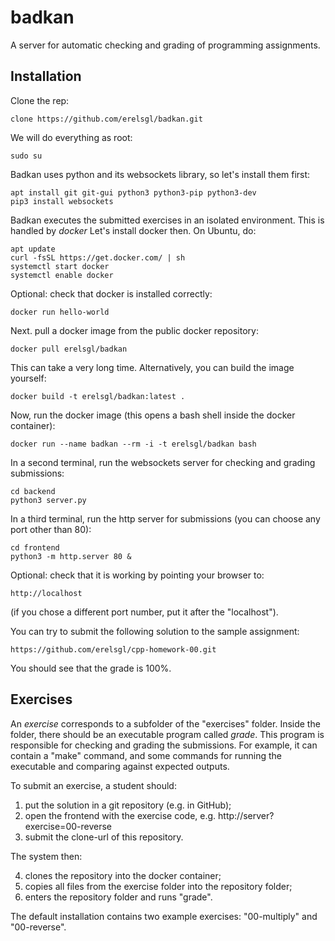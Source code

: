 # badkan
A server for automatic checking and grading of programming assignments.

## Installation

Clone the rep:

    clone https://github.com/erelsgl/badkan.git
    
We will do everything as root:

    sudo su

Badkan uses python and its websockets library, 
so let's install them first:

    apt install git git-gui python3 python3-pip python3-dev
    pip3 install websockets

Badkan executes the submitted exercises in an isolated environment. This is handled by *docker*
Let's install docker then. On Ubuntu, do:

    apt update
    curl -fsSL https://get.docker.com/ | sh
    systemctl start docker
    systemctl enable docker
    
Optional: check that docker is installed correctly:

    docker run hello-world

Next. pull a docker image from the public docker repository:

    docker pull erelsgl/badkan

This can take a very long time.
Alternatively, you can build the image yourself:

    docker build -t erelsgl/badkan:latest .

Now, run the docker image (this opens a bash shell inside the docker container):

    docker run --name badkan --rm -i -t erelsgl/badkan bash

In a second terminal, run the websockets server for checking and grading submissions: 
    
    cd backend
    python3 server.py
    
In a third terminal, run the http server for submissions (you can choose any port other than 80):

    cd frontend
    python3 -m http.server 80 &
    
Optional: check that it is working by pointing your browser to:

    http://localhost
    
(if you chose a different port number, put it after the "localhost").

You can try to submit the following solution to the sample assignment:

    https://github.com/erelsgl/cpp-homework-00.git

You should see that the grade is 100%.

## Exercises

An *exercise* corresponds to a subfolder of the "exercises" folder.
Inside the folder, there should be an executable program
called *grade*. This program is responsible for checking and grading the submissions.
For example, it can contain a "make" command, 
and some commands for running the executable and comparing against expected outputs.

To submit an exercise, a student should:

1. put the solution in a git repository (e.g. in GitHub);
2. open the frontend with the exercise code, e.g. http://server?exercise=00-reverse 
3. submit the clone-url of this repository.

The system then:

4. clones the repository into the docker container;
5. copies all files from the exercise folder into the repository folder;
6. enters the repository folder and runs "grade".

The default installation contains two example exercises:
"00-multiply" and "00-reverse". 
